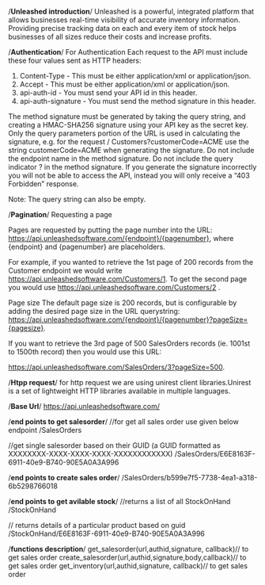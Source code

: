 /**Unleashed introduction**/
Unleashed is a powerful, integrated platform that allows businesses real-time visibility of accurate inventory information. Providing precise tracking data on each and every item of stock helps businesses of all sizes reduce their costs and increase profits.

/**Authentication**/
For Authentication Each request to the API must include these four values sent as HTTP headers:

1. Content-Type - This must be either application/xml or application/json.
2. Accept - This must be either application/xml or application/json.
3. api-auth-id - You must send your API id in this header.
4. api-auth-signature - You must send the method signature in this header.

The method signature must be generated by taking the query string, and creating a HMAC-SHA256 signature using your API key as the secret key.
Only the query parameters portion of the URL is used in calculating the signature, e.g. for the request / Customers?customerCode=ACME use the string customerCode=ACME when generating the signature. Do not include the endpoint name in the method signature.
Do not include the query indicator ? in the method signature.
If you generate the signature incorrectly you will not be able to access the API, instead you will only receive a “403 Forbidden” response.

Note: The query string can also be empty.

/**Pagination**/
Requesting a page

Pages are requested by putting the page number into the URL: https://api.unleashedsoftware.com/{endpoint}/{pagenumber}, where {endpoint} and {pagenumber} are placeholders.

For example, if you wanted to retrieve the 1st page of 200 records from the Customer endpoint we would write https://api.unleashedsoftware.com/Customers/1.
To get the second page you would use https://api.unleashedsoftware.com/Customers/2 .

Page size
The default page size is 200 records, but is configurable by adding the desired page size in the URL querystring:
https://api.unleashedsoftware.com/{endpoint}/{pagenumber}?pageSize={pagesize}.

If you want to retrieve the 3rd page of 500 SalesOrders records (ie. 1001st to 1500th record) then you would use this URL:

https://api.unleashedsoftware.com/SalesOrders/3?pageSize=500.

/**Htpp request**/
for http request we are using unirest client libraries.Unirest is a set of lightweight HTTP libraries available in multiple languages.

/**Base Url**/
https://api.unleashedsoftware.com/

/**end points to get salesorder**/
//for get all sales order use given below endpoint 
/SalesOrders

//get single salesorder based on their GUID (a GUID formatted as XXXXXXXX-XXXX-XXXX-XXXX-XXXXXXXXXXXX) 
/SalesOrders/E6E8163F-6911-40e9-B740-90E5A0A3A996

/**end points to create sales order**/
/SalesOrders/b599e7f5-7738-4ea1-a318-6b5298766018

/**end points to get avilable stock**/
//returns a list of all StockOnHand
/StockOnHand

// returns details of a particular product based on guid
/StockOnHand/E6E8163F-6911-40e9-B740-90E5A0A3A996


/**functions description**/
 get_salesorder(url,authid,signature, callback)// to get sales order
 create_salesorder(url,authid,signature,body,callback)// to get sales order
 get_inventory(url,authid,signature, callback)// to get sales order


